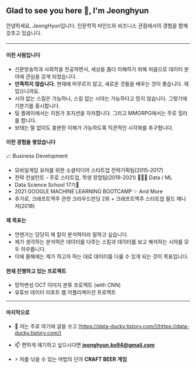 ## Glad to see you here 👋, I'm Jeonghyun

안녕하세요, JeongHyun입니다. 
인문학적 마인드와 비즈니스 관점에서의 경험을 함께 갖추고 있습니다.  
#### 
---
#### 
#### 이런 사람입니다

- 신문방송학과 사회학을 전공하면서, 세상을 좀더 이해하기 위해 처음으로 데이터 분야에 관심을 갖게 되었습니다. 
- **만족하지 않습니다.** 현재에 머무르지 않고, 새로운 것들을 배우는 것이 좋습니다. 재밌으니까요.
- 시야 없는 스킬은 가능하나, 스킬 없는 시야는 가능하다고 믿지 않습니다. 그렇기에 기본기를 중시합니다.
- 팀 플레이에서는 지원가 포지션을 자처합니다. 그리고 MMORPG에서는 주로 힐러를 합니다.
- 보태는 말 없이도 충분한 이해가 가능하도록 직관적인 시각화를 추구합니다. 
#### 
#### 이런 경험을 쌓았습니다 
📈 Business Development
- 모바일게임 유저를 위한 소셜미디어 스타트업 전략기획팀(2015-2017)
- 전략 컨설턴트 - 주로 스타트업, 학생 창업팀(2019-2021) 
👩🏻‍💻 Data / ML
- Data Science School 17기🌱 
- 2021 GOOGLE MACHINE LEARNING BOOTCAMP
✨ And More
- 추가로, 크래프트맥주 관련 크라우드펀딩 2회 + 크래프트맥주 스타트업 필드 매니저(2018)
#### 
#### 제 목표는

- 언젠가는 당당히 제 칼이 분석력이라 말하고 싶습니다.  
- 제가 생각하는 분석력은 데이터를 다루는 스킬과 데이터를 보고 해석하는 시야를 모두 아우릅니다. 
- 이에 올해에는 제가 하고자 하는 대로 데이터를 다룰 수 있게 되는 것이 목표입니다.  
#### 
#### 현재 진행하고 있는 프로젝트

- 망막변성 OCT 이미지 분류 프로젝트 (with CNN)
- 유튜브 데이터 리포트 웹 어플리케이션 프로젝트 

---
#### 
#### 마지막으로 
- 📝 저는 주로 여기에 글을 쓰고 [https://data-ducky.tistory.com/](https://data-ducky.tistory.com/)

- 📫 편하게 얘기하고 싶으시다면 **jeonghyun.ko94@gmail.com**

- ⚡  저를 낚을 수 있는 마법의 단어 **CRAFT BEER** **게임**
